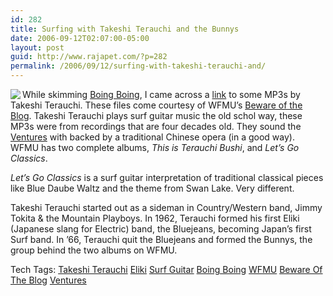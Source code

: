 ```yaml
---
id: 282
title: Surfing with Takeshi Terauchi and the Bunnys
date: 2006-09-12T02:07:00-05:00
layout: post
guid: http://www.rajapet.com/?p=282
permalink: /2006/09/12/surfing-with-takeshi-terauchi-and/
---
```

<a href="https://i2.wp.com/img167.imageshack.us/img167/1032/cvrterauchial7.jpg" target="_blank"><img src="https://i0.wp.com/img167.imageshack.us/img167/1032/cvrterauchial7.th.jpg?w=680" align="left" border="0"  /></a> While skimming [Boing Boing](http://www.boingboing.net/2006/09/11/japanese_surfguitar_.html), I came across a [link](http://blog.wfmu.org/freeform/2006/09/japanese_surf_v.html) to some MP3s by Takeshi Terauchi. These files come courtesy of WFMU&#8217;s [Beware of the Blog](http://blog.wfmu.org/freeform/). Takeshi Terauchi plays surf guitar music the old schol way, these MP3s were from recordings that are four decades old. They sound the [Ventures](http://en.wikipedia.org/wiki/Ventures) with backed by a traditional Chinese opera (in a good way). WFMU has two complete albums, _This is Terauchi Bushi_, and _Let&#8217;s Go Classics_.

_Let&#8217;s Go Classics_ is a surf guitar interpretation of traditional classical pieces like Blue Daube Waltz and the theme from Swan Lake. Very different. 

Takeshi Terauchi started out as a sideman in Country/Western band, Jimmy Tokita & the Mountain Playboys. In 1962, Terauchi formed his first Eliki (Japanese slang for Electric) band, the Bluejeans, becoming Japan&#8217;s first Surf band. In &#8217;66, Terauchi quit the Bluejeans and formed the Bunnys, the group behind the two albums on WFMU.

<div>
  Tech Tags: <a href="http://technorati.com/tag/Takeshi+Terauchi" rel="tag">Takeshi Terauchi</a> <a href="http://technorati.com/tag/Eliki" rel="tag">Eliki</a> <a href="http://technorati.com/tag/Surf+Guitar" rel="tag">Surf Guitar</a> <a href="http://technorati.com/tag/Boing+Boing" rel="tag">Boing Boing</a> <a href="http://technorati.com/tag/WFMU" rel="tag">WFMU</a> <a href="http://technorati.com/tag/Beware+Of+The+Blog" rel="tag">Beware Of The Blog</a> <a href="http://technorati.com/tag/Ventures" rel="tag">Ventures</a>
</div>